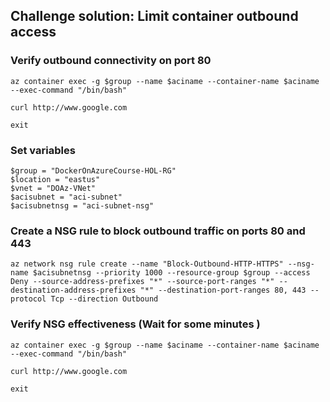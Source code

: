

## Challenge solution: Limit container outbound access

### Verify outbound connectivity on port 80
```
az container exec -g $group --name $aciname --container-name $aciname --exec-command "/bin/bash"

curl http://www.google.com

exit
```

### Set variables
```
$group = "DockerOnAzureCourse-HOL-RG"
$location = "eastus"
$vnet = "DOAz-VNet"
$acisubnet = "aci-subnet"
$acisubnetnsg = "aci-subnet-nsg"
```

### Create a NSG rule to block outbound traffic on ports 80 and 443
```
az network nsg rule create --name "Block-Outbound-HTTP-HTTPS" --nsg-name $acisubnetnsg --priority 1000 --resource-group $group --access Deny --source-address-prefixes "*" --source-port-ranges "*" --destination-address-prefixes "*" --destination-port-ranges 80, 443 --protocol Tcp --direction Outbound
```

### Verify NSG effectiveness (Wait for some minutes )
```
az container exec -g $group --name $aciname --container-name $aciname --exec-command "/bin/bash"

curl http://www.google.com

exit
```

































